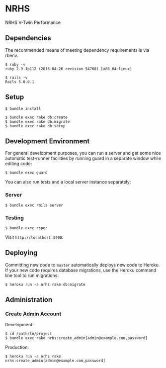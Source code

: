 # NRHS

NRHS V-Twin Performance


## Dependencies

The recommended means of meeting dependency requirements is via rbenv.

    $ ruby -v
    ruby 2.3.1p112 (2016-04-26 revision 54768) [x86_64-linux]

    $ rails -v
    Rails 5.0.0.1


## Setup

    $ bundle install

    $ bundle exec rake db:create
    $ bundle exec rake db:migrate
    $ bundle exec rake db:setup


## Development Environment

For general development purposes, you can run a server and get some nice
automatic test-runner facilities by running guard in a separate window while
editing code:

    $ bundle exec guard

You can also run tests and a local server instance separately:

### Server

    $ bundle exec rails server

### Testing

    $ bundle exec rspec

Visit `http://localhost:3000`.


## Deploying

Committing new code to `master` automatically deploys new code to Heroku.  If
your new code requires database migrations, use the Heroku command line tool to
run migrations:

    $ heroku run -a nrhs rake db:migrate


## Administration

### Create Admin Account

Development:

    $ cd /path/to/project
    $ bundle exec rake nrhs:create_admin[admin@example.com,password]

Production:

    $ heroku run -a nrhs rake nrhs:create_admin[admin@example.com,password]
